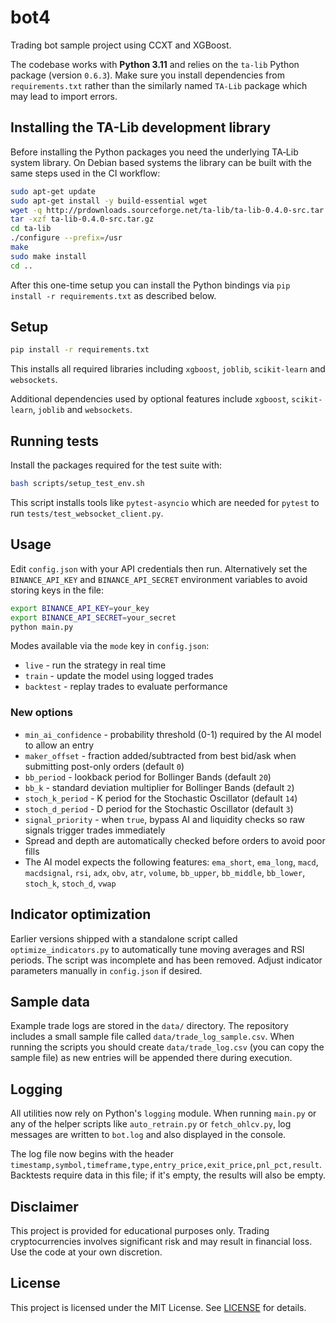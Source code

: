 # bot4

Trading bot sample project using CCXT and XGBoost.

The codebase works with **Python 3.11** and relies on the `ta-lib` Python
package (version `0.6.3`). Make sure you install dependencies from
`requirements.txt` rather than the similarly named `TA-Lib` package which may
lead to import errors.

## Installing the TA-Lib development library

Before installing the Python packages you need the underlying TA‑Lib system
library. On Debian based systems the library can be built with the same steps
used in the CI workflow:

```bash
sudo apt-get update
sudo apt-get install -y build-essential wget
wget -q http://prdownloads.sourceforge.net/ta-lib/ta-lib-0.4.0-src.tar.gz
tar -xzf ta-lib-0.4.0-src.tar.gz
cd ta-lib
./configure --prefix=/usr
make
sudo make install
cd ..
```

After this one-time setup you can install the Python bindings via
`pip install -r requirements.txt` as described below.

## Setup

```bash
pip install -r requirements.txt
```
This installs all required libraries including `xgboost`, `joblib`,
`scikit-learn` and `websockets`.

Additional dependencies used by optional features include `xgboost`,
`scikit-learn`, `joblib` and `websockets`.

## Running tests

Install the packages required for the test suite with:

```bash
bash scripts/setup_test_env.sh
```

This script installs tools like `pytest-asyncio` which are needed for
`pytest` to run `tests/test_websocket_client.py`.

## Usage

Edit `config.json` with your API credentials then run. Alternatively set the
`BINANCE_API_KEY` and `BINANCE_API_SECRET` environment variables to avoid
storing keys in the file:

```bash
export BINANCE_API_KEY=your_key
export BINANCE_API_SECRET=your_secret
python main.py
```

Modes available via the `mode` key in `config.json`:

* `live` - run the strategy in real time
* `train` - update the model using logged trades
* `backtest` - replay trades to evaluate performance

### New options

* `min_ai_confidence` - probability threshold (0-1) required by the AI model to allow an entry
* `maker_offset` - fraction added/subtracted from best bid/ask when submitting post-only orders (default `0`)
* `bb_period` - lookback period for Bollinger Bands (default `20`)
* `bb_k` - standard deviation multiplier for Bollinger Bands (default `2`)
* `stoch_k_period` - K period for the Stochastic Oscillator (default `14`)
* `stoch_d_period` - D period for the Stochastic Oscillator (default `3`)
* `signal_priority` - when `true`, bypass AI and liquidity checks so raw signals trigger trades immediately
* Spread and depth are automatically checked before orders to avoid poor fills
* The AI model expects the following features: `ema_short`, `ema_long`, `macd`, `macdsignal`, `rsi`, `adx`, `obv`, `atr`, `volume`, `bb_upper`, `bb_middle`, `bb_lower`, `stoch_k`, `stoch_d`, `vwap`
## Indicator optimization

Earlier versions shipped with a standalone script called
`optimize_indicators.py` to automatically tune moving averages and RSI
periods. The script was incomplete and has been removed. Adjust indicator
parameters manually in `config.json` if desired.


## Sample data

Example trade logs are stored in the `data/` directory. The repository
includes a small sample file called `data/trade_log_sample.csv`.
When running the scripts you should create `data/trade_log.csv` (you
can copy the sample file) as new entries will be appended there during
execution.

## Logging

All utilities now rely on Python's `logging` module. When running
`main.py` or any of the helper scripts like `auto_retrain.py` or
`fetch_ohlcv.py`, log messages are written to `bot.log` and also
displayed in the console.

The log file now begins with the header `timestamp,symbol,timeframe,type,entry_price,exit_price,pnl_pct,result`.
Backtests require data in this file; if it's empty, the results will also be empty.

## Disclaimer

This project is provided for educational purposes only. Trading
cryptocurrencies involves significant risk and may result in financial loss.
Use the code at your own discretion.

## License

This project is licensed under the MIT License. See [LICENSE](LICENSE) for details.